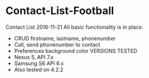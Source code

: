 # Contact-List-Football
Contact List
2016-11-21
All basic functionality is in place.
- CRUD firstname, lastname, phonenumber
- Call, send phonenumber to contact
- Preferences background color
VERSIONS TESTED
-	Nexus 5, API 7.x
-	Samsung S6 API 6.x
-	Also tested on 4.2.2
